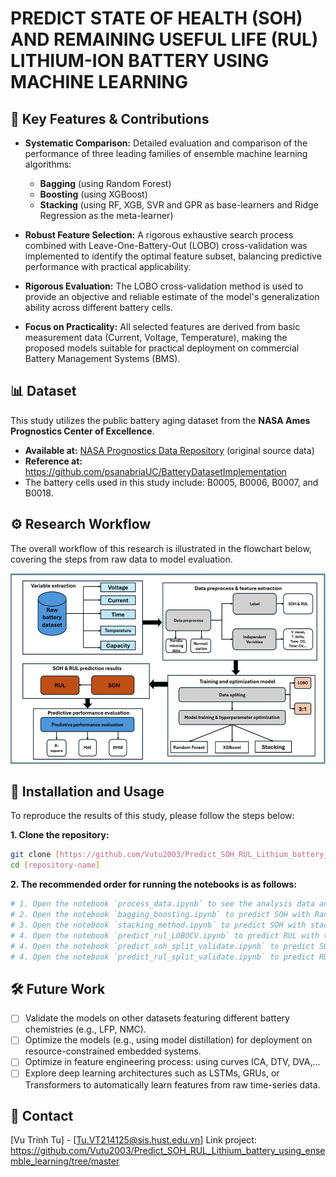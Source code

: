 # PREDICT STATE OF HEALTH (SOH) AND REMAINING USEFUL LIFE (RUL) LITHIUM-ION BATTERY USING MACHINE LEARNING

## 🎯 Key Features & Contributions

- **Systematic Comparison:** Detailed evaluation and comparison of the performance of three leading families of ensemble machine learning algorithms:
  - **Bagging** (using Random Forest)
  - **Boosting** (using XGBoost)
  - **Stacking** (using RF, XGB, SVR and GPR as base-learners and Ridge Regression as the meta-learner)
- **Robust Feature Selection:** A rigorous exhaustive search process combined with Leave-One-Battery-Out (LOBO) cross-validation was implemented to identify the optimal feature subset, balancing predictive performance with practical applicability.

- **Rigorous Evaluation:** The LOBO cross-validation method is used to provide an objective and reliable estimate of the model's generalization ability across different battery cells.

- **Focus on Practicality:** All selected features are derived from basic measurement data (Current, Voltage, Temperature), making the proposed models suitable for practical deployment on commercial Battery Management Systems (BMS).

## 📊 Dataset

This study utilizes the public battery aging dataset from the **NASA Ames Prognostics Center of Excellence**.

- **Available at:** [NASA Prognostics Data Repository](https://ti.arc.nasa.gov/tech/dash/groups/pcoe/prognostic-data-repository/)  (original source data)
- **Reference at:** https://github.com/psanabriaUC/BatteryDatasetImplementation
- The battery cells used in this study include: B0005, B0006, B0007, and B0018.

## ⚙️ Research Workflow

The overall workflow of this research is illustrated in the flowchart below, covering the steps from raw data to model evaluation.

![Methodology Flowchart](./method.png)

## 🚀 Installation and Usage

To reproduce the results of this study, please follow the steps below:

**1. Clone the repository:**
```bash
git clone [https://github.com/Vutu2003/Predict_SOH_RUL_Lithium_battery_using_ensemble_learning/tree/master]
cd [repository-name]
```
**2. The recommended order for running the notebooks is as follows:**
```bash
# 1. Open the notebook `process_data.ipynb` to see the analysis data and feature extraction from NASA Battery Data.
# 2. Open the notebook `bagging_boosting.ipynb` to predict SOH with Random Forest, XGBoost and LOBO CV.
# 3. Open the notebook `stacking_method.ipynb` to predict SOH with stacking ensemble and LOBO.
# 4. Open the notebook `predict_rul_LOBOCV.ipynb` to predict RUL with three algorithms and LOBO.
# 4. Open the notebook `predict_soh_split_validate.ipynb` to predict SOH with three algorithms and split data.
# 4. Open the notebook `predict_rul_split_validate.ipynb` to predict RUL with three algorithms and split data.
```

## 🛠️ Future Work

- [ ] Validate the models on other datasets featuring different battery chemistries (e.g., LFP, NMC).
- [ ] Optimize the models (e.g., using model distillation) for deployment on resource-constrained embedded systems.
- [ ] Optimize in feature engineering process: using curves ICA, DTV, DVA,...
- [ ] Explore deep learning architectures such as LSTMs, GRUs, or Transformers to automatically learn features from raw time-series data.

## 📧 Contact
[Vu Trinh Tu] - [Tu.VT214125@sis.hust.edu.vn]
Link project: https://github.com/Vutu2003/Predict_SOH_RUL_Lithium_battery_using_ensemble_learning/tree/master
